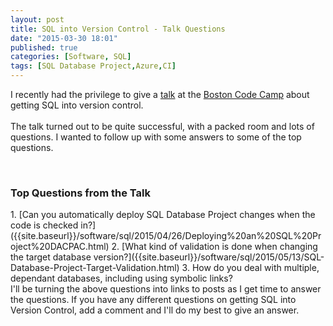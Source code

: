 ```yaml
---
layout: post
title: SQL into Version Control - Talk Questions
date: "2015-03-30 18:01"
published: true
categories: [Software, SQL]
tags: [SQL Database Project,Azure,CI]
---
```


I recently had the privilege to give a [talk](http://www.bostoncodecamp.com/CC23/Sessions/Details/14225) at the [Boston Code Camp](http://www.bostoncodecamp.com/) about getting SQL into version control.
<br>
<br>
The talk turned out to be quite successful, with a packed room and lots of questions.
I wanted to follow up with some answers to some of the top questions.
<!--more-->
<br>
<h3>Top Questions from the Talk</h3>
1. [Can you automatically deploy SQL Database Project changes when the code is checked in?]({{site.baseurl}}/software/sql/2015/04/26/Deploying%20an%20SQL%20Project%20DACPAC.html)
2. [What kind of validation is done when changing the target database version?]({{site.baseurl}}/software/sql/2015/05/13/SQL-Database-Project-Target-Validation.html)
3. How do you deal with multiple, dependant databases, including using symbolic links?


<br>
I'll be turning the above questions into links to posts as I get time to answer the questions.
If you have any different questions on getting SQL into Version Control, add a comment and I'll do my best to give an answer.


  [41767920]: http://www.bostoncodecamp.com/ "Boston Code Camp"
  [d8c0da08]: http://www.bostoncodecamp.com/CC23/Sessions/Details/14225 "Boston Code Camp Talk"
